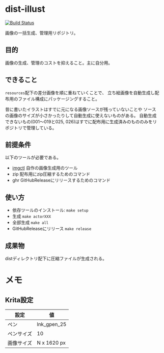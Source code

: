 # dist-illust

[![Build Status](https://travis-ci.org/jiro4989/dist-illust.svg?branch=master)](https://travis-ci.org/jiro4989/dist-illust)

画像の一括生成、管理用リポジトリ。

## 目的

画像の生成、管理のコストを抑えること。主に自分用。

## できること

`resources`配下の差分画像を順に重ねていくことで、
立ち絵画像を自動生成し配布用のファイル構成にパッケージングすること。

昔に書いたイラストはすでに元になる画像ソースが残っていないことや
ソースの画像のサイズが小さかったりして自動生成に使えないものがある。
自動生成できないもの(001〜019と025, 026)はすでに配布用に生成済みのもののみをリポジトリで管理している。

## 前提条件

以下のツールが必要である。

- [imgctl](https://github.com/jiro4989/imgctl) 自作の画像生成用のツール
- zip 配布用にzip圧縮するためのコマンド
- ghr GitHubReleaseにリリースするためのコマンド

## 使い方

- 依存ツールのインストール: `make setup`
- 生成 `make actorXXX`
- 全部生成 `make all`
- GitHubReleaseにリリース `make release`

## 成果物

distディレクトリ配下に圧縮ファイルが生成される。

# メモ

## Krita設定

| 設定       | 値          |
|------------|-------------|
| ペン       | lnk_gpen_25 |
| ペンサイズ | 10          |
| 画像サイズ | N x 1620 px |

